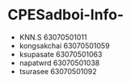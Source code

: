 # CPESadboi-Info-

- KNN.S       63070501011 
- kongsakchai 63070501059
- ksupasate 63070501063
- napatwrd 63070501038
- tsurasee 63070501092

